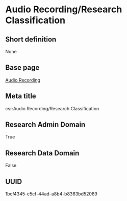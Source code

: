# Audio Recording/Research Classification
## Short definition
None
## Base page
[Audio Recording](../../Objects/Audio%20Recording.md)
## Meta title
csr:Audio Recording/Research Classification
## Research Admin Domain
True
## Research Data Domain
False
## UUID
1bcf4345-c5cf-44ad-a8b4-b8363bd52089
